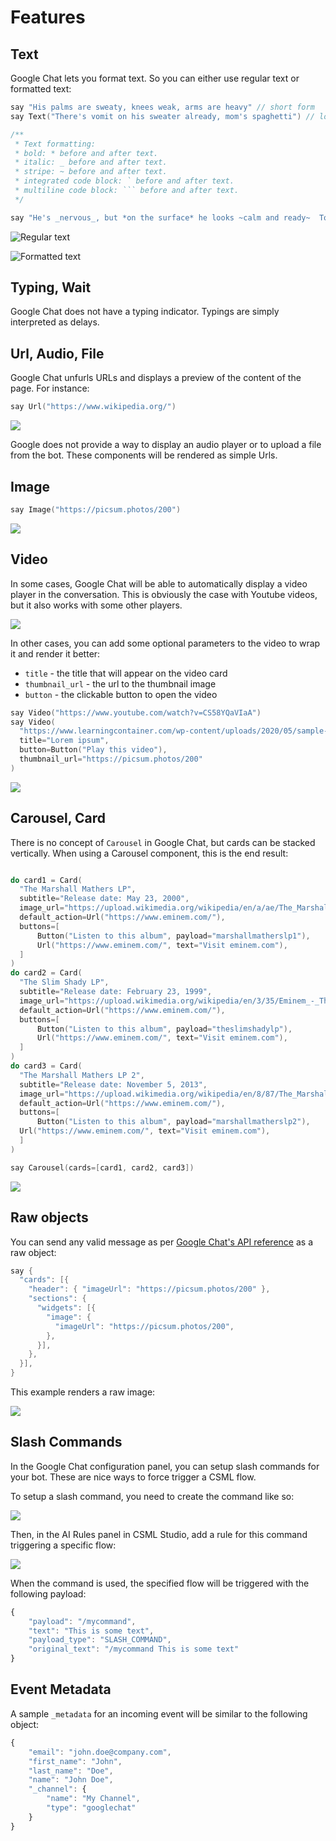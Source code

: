 # Features

## Text

Google Chat lets you format text. So you can either use regular text or formatted text:

```cpp
say "His palms are sweaty, knees weak, arms are heavy" // short form
say Text("There's vomit on his sweater already, mom's spaghetti") // long form

/**
 * Text formatting:
 * bold: * before and after text.
 * italic: _ before and after text.
 * stripe: ~ before and after text.
 * integrated code block: ` before and after text.
 * multiline code block: ``` before and after text.
 */

say "He's _nervous_, but *on the surface* he looks ~calm and ready~  To `drop` candies, but he ```keeps on forgettin```" 

```

![Regular text](../../.gitbook/assets/text-simple-google.png)

![Formatted text](../../.gitbook/assets/text-formatte-google.png)

## Typing, Wait

Google Chat does not have a typing indicator. Typings are simply interpreted as delays.

## Url, Audio, File

Google Chat unfurls URLs and displays a preview of the content of the page. For instance:

```cpp
say Url("https://www.wikipedia.org/")
```

![](../../.gitbook/assets/url.png)

Google does not provide a way to display an audio player or to upload a file from the bot. These components will be rendered as simple Urls.

## Image

```cpp
say Image("https://picsum.photos/200")
```

![](../../.gitbook/assets/image%20%2866%29.png)

## Video

In some cases, Google Chat will be able to automatically display a video player in the conversation. This is obviously the case with Youtube videos, but it also works with some other players.

![](../../.gitbook/assets/video-player-known-by-google%20%281%29.png)

In other cases, you can add some optional parameters to the video to wrap it and render it better:

* `title` - the title that will appear on the video card
* `thumbnail_url` - the url to the thumbnail image
* `button`  - the clickable button to open the video

```cpp
say Video("https://www.youtube.com/watch?v=CS58YQaVIaA")
say Video(
  "https://www.learningcontainer.com/wp-content/uploads/2020/05/sample-mp4-file.mp4",
  title="Lorem ipsum",
  button=Button("Play this video"),
  thumbnail_url="https://picsum.photos/200"
)

```

![](../../.gitbook/assets/video-wrapped-in-a-card.png)

## Carousel, Card

There is no concept of `Carousel` in Google Chat, but cards can be stacked vertically. When using a Carousel component, this is the end result:

```cpp

do card1 = Card(
  "The Marshall Mathers LP",
  subtitle="Release date: May 23, 2000",
  image_url="https://upload.wikimedia.org/wikipedia/en/a/ae/The_Marshall_Mathers_LP.jpg",
  default_action=Url("https://www.eminem.com/"),
  buttons=[
      Button("Listen to this album", payload="marshallmatherslp1"),
      Url("https://www.eminem.com/", text="Visit eminem.com"),
  ]
)
do card2 = Card(
  "The Slim Shady LP",
  subtitle="Release date: February 23, 1999",
  image_url="https://upload.wikimedia.org/wikipedia/en/3/35/Eminem_-_The_Slim_Shady_LP_CD_cover.jpg",
  default_action=Url("https://www.eminem.com/"),
  buttons=[
      Button("Listen to this album", payload="theslimshadylp"),
      Url("https://www.eminem.com/", text="Visit eminem.com"),
  ]
)
do card3 = Card(
  "The Marshall Mathers LP 2",
  subtitle="Release date: November 5, 2013",
  image_url="https://upload.wikimedia.org/wikipedia/en/8/87/The_Marshall_Mathers_LP_2.png",
  default_action=Url("https://www.eminem.com/"),
  buttons=[
      Button("Listen to this album", payload="marshallmatherslp2"),
  Url("https://www.eminem.com/", text="Visit eminem.com"),
  ]
)

say Carousel(cards=[card1, card2, card3])
```

![](../../.gitbook/assets/carousel.png)

## Raw objects

You can send any valid message as per [Google Chat's API reference](https://developers.google.com/hangouts/chat/reference/message-formats/basic) as a raw object:

```cpp
say {
  "cards": [{
    "header": { "imageUrl": "https://picsum.photos/200" },
    "sections": {
      "widgets": [{
        "image": {
          "imageUrl": "https://picsum.photos/200",
        },
      }],
    },
  }],
}
```

This example renders a raw image:

![](../../.gitbook/assets/raw-image-object.png)

## Slash Commands

In the Google Chat configuration panel, you can setup slash commands for your bot. These are nice ways to force trigger a CSML flow.

To setup a slash command, you need to create the command like so:

![](../../.gitbook/assets/image%20%2859%29.png)

Then, in the AI Rules panel in CSML Studio, add a rule for this command triggering a specific flow:

![](../../.gitbook/assets/image%20%2864%29.png)

When the command is used, the specified flow will be triggered with the following payload:

```javascript
{
    "payload": "/mycommand",
    "text": "This is some text",
    "payload_type": "SLASH_COMMAND",
    "original_text": "/mycommand This is some text"
}
```

## Event Metadata

A sample `_metadata`  for an incoming event will be similar to the following object:

```javascript
{
    "email": "john.doe@company.com",
    "first_name": "John",
    "last_name": "Doe",
    "name": "John Doe",
    "_channel": {
        "name": "My Channel",
        "type": "googlechat"
    }
}


```

